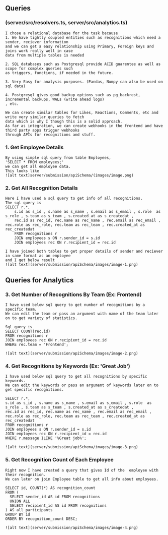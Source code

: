 ## Queries

### (server/src/resolvers.ts, server/src/analytics.ts)

    I chose a relational database for the task because
    1. We have tightly coupled entities such as recognitions which need a sender, reciever information
    and we can get a easy relationship using Primary, Foreign keys and joins work really well in case
    data from multiple tables is needed

    2. SQL databases such as Postgresql provide ACID guarentee as well as scope for complex queries such
    as triggers, functions, if needed in the future.

    3. Very Easy for analysis purposes. (Pandas, Numpy can also be used on sql data)

    4. Postgresql gives good backup options such as pg_backrest, incremental backups, WALs (write ahead logs)
    , etc.

    We can create similar tables for Likes, Reactions, Comments, etc and write very similar queries to fetch
    data which is why I though this is a solid approach.
    As far as integration, we can create webhooks in the frontend and have third party apps trigger webhooks
    through APIs for recognitions and stuff.

### 1. Get Employee Details

    By using simple sql query from table Employees,
    'SELECT * FROM employees;'
    we can get all employee data.
    This looks like
    ![alt text]server/submission/apiSchema/(images/image.png)

### 2. Get All Recognition Details

    Here I have used a sql query to get info of all recognitions.
    The sql query is
    SELECT r.*,
        s.id as s_id , s.name as s_name , s.email as s_email , s.role  as s_role , s.team as s_team , s.created_at as s_createdat ,
        rec.id as rec_id, rec.name as rec_name , rec.email as rec_email , rec.role as rec_role, rec.team as rec_team , rec.created_at as rec_createdat
        FROM recognitions r
        JOIN employees s ON r.sender_id = s.id
        JOIN employees rec ON r.recipient_id = rec.id

    I have joined both tables to get proper details of sender and reciever in same format as an employee
    and I get below result
    ![alt text](server/submission/apiSchema/images/image-1.png)

## Queries for Analytics

### 3. Get Number of Recognitions By Team (Ex: Frontend)

    I have used below sql query to get number of recognitions by a specific team.
    We can edit the team or pass an argument with name of the team later on to get variety of statistics.

    Sql query is
    SELECT COUNT(rec.id)
    FROM recognitions r
    JOIN employees rec ON r.recipient_id = rec.id
    WHERE rec.team = 'Frontend';

    ![alt text](server/submission/apiSchema/images/image-2.png)

### 4. Get Recognitions by Keywords (Ex: 'Great Job')

    I have used below sql query to get all recognitions by specific keywords.
    We can edit the keywords or pass an argument of keywords later on to get specific recognitions.

    SELECT r.*,
    s.id as s_id , s.name as s_name , s.email as s_email , s.role  as s_role , s.team as s_team , s.created_at as s_createdat ,
    rec.id as rec_id, rec.name as rec_name , rec.email as rec_email , rec.role as rec_role, rec.team as rec_team , rec.created_at as rec_createdat
    FROM recognitions r
    JOIN employees s ON r.sender_id = s.id
    JOIN employees rec ON r.recipient_id = rec.id
    WHERE r.message ILIKE '%Great job%';

    ![alt text](server/submission/apiSchema/images/image-3.png)

### 5. Get Recognition Count of Each Employee

    Right now I have created a query that gives Id of the  employee with their recognition.
    We can later on join Employee table to get all info about employees.

    SELECT id, COUNT(*) AS recognition_count
    FROM (
      SELECT sender_id AS id FROM recognitions
      UNION ALL
      SELECT recipient_id AS id FROM recognitions
    ) AS all_participants
    GROUP BY id
    ORDER BY recognition_count DESC;

    ![alt text](server/submission/apiSchema/images/image-4.png)
